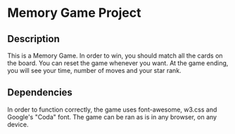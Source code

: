 # Memory Game Project

## Description

This is a Memory Game. In order to win, you should match all the cards on the board. 
You can reset the game whenever you want. 
At the game ending, you will see your time, number of moves and your star rank.

## Dependencies

In order to function correctly, the game uses font-awesome, w3.css and Google's "Coda" font.
The game can be ran as is in any browser, on any device.
